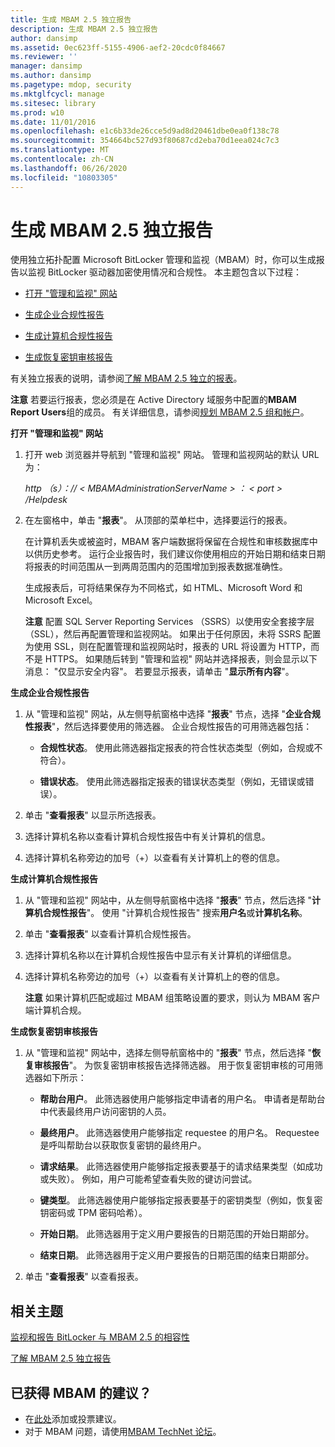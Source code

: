```yaml
---
title: 生成 MBAM 2.5 独立报告
description: 生成 MBAM 2.5 独立报告
author: dansimp
ms.assetid: 0ec623ff-5155-4906-aef2-20cdc0f84667
ms.reviewer: ''
manager: dansimp
ms.author: dansimp
ms.pagetype: mdop, security
ms.mktglfcycl: manage
ms.sitesec: library
ms.prod: w10
ms.date: 11/01/2016
ms.openlocfilehash: e1c6b33de26cce5d9ad8d20461dbe0ea0f138c78
ms.sourcegitcommit: 354664bc527d93f80687cd2eba70d1eea024c7c3
ms.translationtype: MT
ms.contentlocale: zh-CN
ms.lasthandoff: 06/26/2020
ms.locfileid: "10803305"
---
```

# 生成 MBAM 2.5 独立报告


使用独立拓扑配置 Microsoft BitLocker 管理和监视（MBAM）时，你可以生成报告以监视 BitLocker 驱动器加密使用情况和合规性。 本主题包含以下过程：

-   [打开 "管理和监视" 网站](#bkmk-openadmin)

-   [生成企业合规性报告](#bkmk-enterprise)

-   [生成计算机合规性报告](#bkmk-computercomp)

-   [生成恢复密钥审核报告](#bkmk-recoverykey)

有关独立报表的说明，请参阅[了解 MBAM 2.5 独立的报表](understanding-mbam-25-stand-alone-reports.md)。

**注意** 若要运行报表，您必须是在 Active Directory 域服务中配置的**MBAM Report Users**组的成员。 有关详细信息，请参阅[规划 MBAM 2.5 组和帐户](planning-for-mbam-25-groups-and-accounts.md)。

 

<a href="" id="bkmk-openadmin"></a>**打开 "管理和监视" 网站**

1.  打开 web 浏览器并导航到 "管理和监视" 网站。 管理和监视网站的默认 URL 为：

    *http （s）：// &lt; MBAMAdministrationServerName &gt; ： &lt; port &gt; /Helpdesk*

2.  在左窗格中，单击 "**报表**"。 从顶部的菜单栏中，选择要运行的报表。

    在计算机丢失或被盗时，MBAM 客户端数据将保留在合规性和审核数据库中以供历史参考。 运行企业报告时，我们建议你使用相应的开始日期和结束日期将报表的时间范围从一到两周范围内的范围增加到报表数据准确性。

    生成报表后，可将结果保存为不同格式，如 HTML、Microsoft Word 和 Microsoft Excel。

    **注意** 配置 SQL Server Reporting Services （SSRS）以使用安全套接字层（SSL），然后再配置管理和监视网站。 如果出于任何原因，未将 SSRS 配置为使用 SSL，则在配置管理和监视网站时，报表的 URL 将设置为 HTTP，而不是 HTTPS。 如果随后转到 "管理和监视" 网站并选择报表，则会显示以下消息： "仅显示安全内容"。 若要显示报表，请单击 "**显示所有内容**"。

     

<a href="" id="bkmk-enterprise"></a>**生成企业合规性报告**

1.  从 "管理和监视" 网站，从左侧导航窗格中选择 "**报表**" 节点，选择 "**企业合规性报表**"，然后选择要使用的筛选器。 企业合规性报告的可用筛选器包括：

    -   **合规性状态**。 使用此筛选器指定报表的符合性状态类型（例如，合规或不符合）。

    -   **错误状态**。 使用此筛选器指定报表的错误状态类型（例如，无错误或错误）。

2.  单击 "**查看报表**" 以显示所选报表。

3.  选择计算机名称以查看计算机合规性报告中有关计算机的信息。

4.  选择计算机名称旁边的加号（+）以查看有关计算机上的卷的信息。

<a href="" id="bkmk-computercomp"></a>**生成计算机合规性报告**

1.  从 "管理和监视" 网站中，从左侧导航窗格中选择 "**报表**" 节点，然后选择 "**计算机合规性报告**"。 使用 "计算机合规性报告" 搜索**用户名**或**计算机名称**。

2.  单击 "**查看报表**" 以查看计算机合规性报告。

3.  选择计算机名称以在计算机合规性报告中显示有关计算机的详细信息。

4.  选择计算机名称旁边的加号（+）以查看有关计算机上的卷的信息。

    **注意** 如果计算机匹配或超过 MBAM 组策略设置的要求，则认为 MBAM 客户端计算机合规。

<a href="" id="bkmk-recoverykey"></a>**生成恢复密钥审核报告**

1.  从 "管理和监视" 网站中，选择左侧导航窗格中的 "**报表**" 节点，然后选择 "**恢复审核报告**"。 为恢复密钥审核报告选择筛选器。 用于恢复密钥审核的可用筛选器如下所示：

    -   **帮助台用户**。 此筛选器使用户能够指定申请者的用户名。 申请者是帮助台中代表最终用户访问密钥的人员。

    -   **最终用户**。 此筛选器使用户能够指定 requestee 的用户名。 Requestee 是呼叫帮助台以获取恢复密钥的最终用户。

    -   **请求结果**。 此筛选器使用户能够指定报表要基于的请求结果类型（如成功或失败）。 例如，用户可能希望查看失败的键访问尝试。

    -   **键类型**。 此筛选器使用户能够指定报表要基于的密钥类型（例如，恢复密钥密码或 TPM 密码哈希）。

    -   **开始日期**。 此筛选器用于定义用户要报告的日期范围的开始日期部分。

    -   **结束日期**。 此筛选器用于定义用户要报告的日期范围的结束日期部分。

2.  单击 "**查看报表**" 以查看报表。



## 相关主题


[监视和报告 BitLocker 与 MBAM 2.5 的相容性](monitoring-and-reporting-bitlocker-compliance-with-mbam-25.md)

[了解 MBAM 2.5 独立报告](understanding-mbam-25-stand-alone-reports.md)

 

## 已获得 MBAM 的建议？
- 在[此处](http://mbam.uservoice.com/forums/268571-microsoft-bitlocker-administration-and-monitoring)添加或投票建议。 
- 对于 MBAM 问题，请使用[MBAM TechNet 论坛](https://social.technet.microsoft.com/Forums/home?forum=mdopmbam)。 





